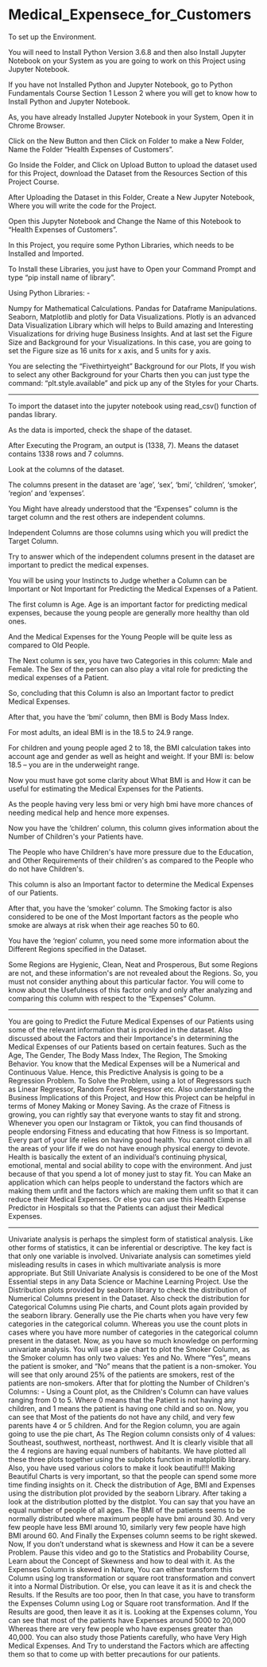 # Medical_Expensece_for_Customers

To set up the Environment.

You will need to Install Python Version 3.6.8 and then also Install Jupyter Notebook on your System as you are going to work on this Project using Jupyter Notebook.

If you have not Installed Python and Jupyter Notebook, go to Python Fundamentals Course Section 1 Lesson 2 where you will get to know how to Install Python and Jupyter Notebook.

As, you have already Installed Jupyter Notebook in your System, Open it in Chrome Browser.

Click on the New Button and then Click on Folder to make a New Folder, Name the Folder “Health Expenses of Customers”.

Go Inside the Folder, and Click on Upload Button to upload the dataset used for this Project, download the Dataset from the Resources Section of this Project Course.

After Uploading the Dataset in this Folder, Create a New Jupyter Notebook, Where you will write the code for the Project.

Open this Jupyter Notebook and Change the Name of this Notebook to “Health Expenses of Customers”.

In this Project, you require some Python Libraries, which needs to be Installed and Imported.

To Install these Libraries, you just have to Open your Command Prompt and type “pip install name of library”.

Using Python Libraries: -

Numpy for Mathematical Calculations.
Pandas for Dataframe Manipulations.
Seaborn, Matplotlib and plotly for Data Visualizations.
Plotly is an advanced Data Visualization Library which will helps to Build amazing and Interesting Visualizations for driving huge Business Insights.
And at last set the Figure Size and Background for your Visualizations.
In this case, you are going to set the Figure size as 16 units for x axis, and 5 units for y axis.

You are selecting the “Fivethirtyeight” Background for our Plots, If you wish to select any other Background for your Charts then you can just type the command: “plt.style.available” and pick up any of the Styles for your Charts.
________________________________________________________________________________________________________________________________________________

To import the dataset into the jupyter notebook using read_csv() function of pandas library.

As the data is imported, check the shape of the dataset.

After Executing the Program, an output is (1338, 7). Means the dataset contains 1338 rows and 7 columns.

Look at the columns of the dataset.

The columns present in the dataset are ‘age’, ‘sex’, ‘bmi’, ‘children’, ‘smoker’, ‘region’ and ‘expenses’.


You Might have already understood that the “Expenses” column is the target column and the rest others are independent columns.

Independent Columns are those columns using which you will predict the Target Column.

Try to answer which of the independent columns present in the dataset are important to predict the medical expenses.

You will be using your Instincts to Judge whether a Column can be Important or Not Important for Predicting the Medical Expenses of a Patient.

The first column is Age. Age is an important factor for predicting medical expenses, because the young people are generally more healthy than old ones.

And the Medical Expenses for the Young People will be quite less as compared to Old People.

The Next column is sex, you have two Categories in this column: Male and Female. The Sex of the person can also play a vital role for predicting the medical expenses of a Patient.

So, concluding that this Column is also an Important factor to predict Medical Expenses.

After that, you have the ‘bmi’ column, then BMI is Body Mass Index.

For most adults, an ideal BMI is in the 18.5 to 24.9 range.

For children and young people aged 2 to 18, the BMI calculation takes into account age and gender as well as height and weight. If your BMI is: below 18.5 – you are in the underweight range.

Now you must have got some clarity about What BMI is and How it can be useful for estimating the Medical Expenses for the Patients.

As the people having very less bmi or very high bmi have more chances of needing medical help and hence more expenses.

Now you have the ‘children’ column, this column gives information about the Number of Children's your Patients have.

The People who have Children's have more pressure due to the Education, and Other Requirements of their children's as compared to the People who do not have Children's.

This column is also an Important factor to determine the Medical Expenses of our Patients.

After that, you have the ‘smoker’ column. The Smoking factor is also considered to be one of the Most Important factors as the people who smoke are always at risk when their age reaches 50 to 60.

You have the ‘region’ column, you need some more information about the Different Regions specified in the Dataset.

Some Regions are Hygienic, Clean, Neat and Prosperous, But some Regions are not, and these information's are not revealed about the Regions. So, you must not consider anything about this particular factor. You will come to know about the Usefulness of this factor only and only after analyzing and comparing this column with respect to the “Expenses” Column.
________________________________________________________________________________________________________________________________________________

You are going to Predict the Future Medical Expenses of our Patients using some of the relevant information that is provided in the dataset. Also discussed about the Factors and their Importance's in determining the Medical Expenses of our Patients based on certain features. Such as the Age, The Gender, The Body Mass Index, The Region, The Smoking Behavior. You know that the Medical Expenses will be a Numerical and Continuous Value. Hence, this Predictive Analysis is going to be a Regression Problem. To Solve the Problem, using a lot of Regressors such as Linear Regressor, Random Forest Regressor etc. Also understanding the Business Implications of this Project, and How this Project can be helpful in terms of Money Making or Money Saving. As the craze of Fitness is growing, you can rightly say that everyone wants to stay fit and strong. Whenever you open our Instagram or Tiktok, you can find thousands of people endorsing Fitness and educating that how Fitness is so Important. Every part of your life relies on having good health. You cannot climb in all the areas of your life if we do not have enough physical energy to devote.
Health is basically the extent of an individual’s continuing physical, emotional, mental and social ability to cope with the environment.
And just because of that you spend a lot of money just to stay fit. You can Make an application which can helps people to understand the factors which are making them unfit and the factors which are making them unfit so that it can reduce their Medical Expenses. Or else you can use this Health Expense Predictor in Hospitals so that the Patients can adjust their Medical Expenses.
________________________________________________________________________________________________________________________________________________

Univariate analysis is perhaps the simplest form of statistical analysis. Like other forms of statistics, it can be inferential or descriptive.
The key fact is that only one variable is involved. Univariate analysis can sometimes yield misleading results in cases in which multivariate analysis is more appropriate.
But Still Univariate Analysis is considered to be one of the Most Essential steps in any Data Science or Machine Learning Project. Use the Distribution plots provided by seaborn library to check the distribution of Numerical Columns present in the Dataset. Also check the distribution for Categorical Columns using Pie charts, and Count plots again provided by the seaborn library. Generally use the Pie charts when you have very few categories in the categorical column. Whereas you use the count plots in cases where you have more number of categories in the categorical column present in the dataset. Now, as you have so much knowledge on performing univariate analysis. You will use a pie chart to plot the Smoker Column, as the Smoker column has only two values: Yes and No. Where “Yes”, means the patient is smoker, and “No” means that the patient is a non-smoker. You will see that only around 25% of the patients are smokers, rest of the patients are non-smokers. After that for plotting the Number of Children's Columns: - Using a Count plot, as the Children's Column can have values ranging from 0 to 5. Where 0 means that the Patient is not having any children, and 1 means the patient is having one child and so on. Now, you can see that Most of the patients do not have any child, and very few parents have 4 or 5 children. And for the Region column, you are again going to use the pie chart, As The Region column consists only of 4 values: Southeast, southwest, northeast, northwest. And It is clearly visible that all the 4 regions are having equal numbers of habitants. We have plotted all these three plots together using the subplots function in matplotlib library. Also, you have used various colors to make it look beautiful!!! Making Beautiful Charts is very important, so that the people can spend some more time finding insights on it. Check the distribution of Age, BMI and Expenses using the distribution plot provided by the seaborn Library. After taking a look at the distribution plotted by the distplot. You can say that you have an equal number of people of all ages. The BMI of the patients seems to be normally distributed where maximum people have bmi around 30. And very few people have less BMI around 10, similarly very few people have high BMI around 60. And Finally the Expenses column seems to be right skewed. Now, If you don’t understand what is skewness and How it can be a severe Problem. Pause this video and go to the Statistics and Probability Course, Learn about the Concept of Skewness and how to deal with it. As the Expenses Column is skewed in Nature, You can either transform this Column using log transformation or square root transformation and convert it into a Normal Distribution. Or else, you can leave it as it is and check the Results. If the Results are too poor, then In that case, you have to transform the Expenses Column using Log or Square root transformation. And If the Results are good, then leave it as it is. Looking at the Expenses column, You can see that most of the patients have Expenses around 5000 to 20,000 Whereas there are very few people who have expenses greater than 40,000. You can also study those Patients carefully, who have Very High Medical Expenses. And Try to understand the Factors which are affecting them so that to come up with better precautions for our patients.
